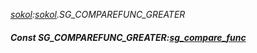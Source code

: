_[sokol](../../modules/sokol/sokol-module.md):[sokol](../../modules/sokol/sokol-module.md).SG\_COMPAREFUNC\_GREATER_
##### Const SG\_COMPAREFUNC\_GREATER:[sg_compare_func](../../modules/sokol/sokol-sg_compare_func.md)
